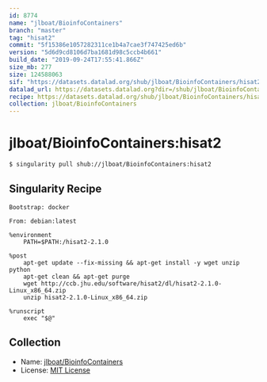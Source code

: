 ```yaml
---
id: 8774
name: "jlboat/BioinfoContainers"
branch: "master"
tag: "hisat2"
commit: "5f15386e1057282311ce1b4a7cae3f747425ed6b"
version: "5d6d9cd8106d7ba1681d98c5ccb4b661"
build_date: "2019-09-24T17:55:41.866Z"
size_mb: 277
size: 124588063
sif: "https://datasets.datalad.org/shub/jlboat/BioinfoContainers/hisat2/2019-09-24-5f15386e-5d6d9cd8/5d6d9cd8106d7ba1681d98c5ccb4b661.simg"
datalad_url: https://datasets.datalad.org?dir=/shub/jlboat/BioinfoContainers/hisat2/2019-09-24-5f15386e-5d6d9cd8/
recipe: https://datasets.datalad.org/shub/jlboat/BioinfoContainers/hisat2/2019-09-24-5f15386e-5d6d9cd8/Singularity
collection: jlboat/BioinfoContainers
---
```


# jlboat/BioinfoContainers:hisat2

```bash
$ singularity pull shub://jlboat/BioinfoContainers:hisat2
```

## Singularity Recipe

```singularity
Bootstrap: docker

From: debian:latest

%environment
    PATH=$PATH:/hisat2-2.1.0

%post
    apt-get update --fix-missing && apt-get install -y wget unzip python
    apt-get clean && apt-get purge
    wget http://ccb.jhu.edu/software/hisat2/dl/hisat2-2.1.0-Linux_x86_64.zip
    unzip hisat2-2.1.0-Linux_x86_64.zip

%runscript
    exec "$@"
```

## Collection

 - Name: [jlboat/BioinfoContainers](https://github.com/jlboat/BioinfoContainers)
 - License: [MIT License](https://api.github.com/licenses/mit)

